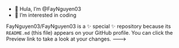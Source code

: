 - 👋 Hula, I’m @FayNguyen03
- 👀 I’m interested in coding

FayNguyen03/FayNguyen03 is a ✨ special ✨ repository because its `README.md` (this file) appears on your GitHub profile.
You can click the Preview link to take a look at your changes.
--->
